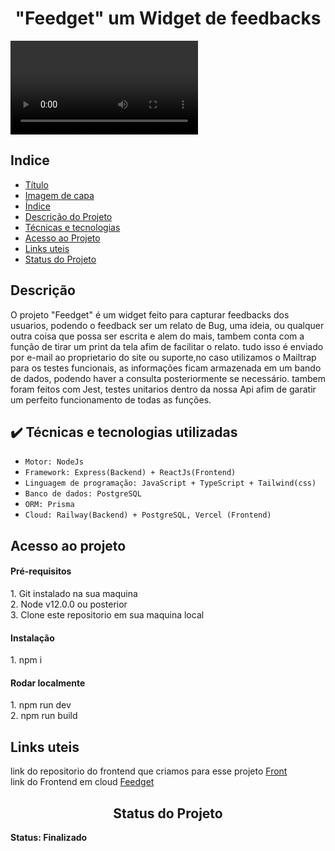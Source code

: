 <h1 align="center"> "Feedget" um Widget de feedbacks </h1>

![Logo e nome: widget feedbacks](https://i.imgur.com/sOOyjwH.jpgv)

<h2> Indice </h2>

* [Título](#Título)
* [Imagem de capa](#Imagem-de-capa)
* [Índice](#índice)
* [Descrição do Projeto](#descrição-do-projeto)
* [Técnicas e tecnologias](#Técnias-e-tecnologias)
* [Acesso ao Projeto](#Acesso-ao-projeto)
* [Links uteis](#Links-uteis)
* [Status do Projeto](#Status-do-projeto)

<h2> Descrição </h2>

O projeto "Feedget" é um widget feito para capturar feedbacks dos usuarios, podendo o feedback ser um relato de Bug, uma ideia, ou qualquer outra coisa que possa ser escrita e alem do mais, tambem conta com a função de tirar um print da tela afim de facilitar o relato. tudo isso é enviado por e-mail ao proprietario do site ou suporte,no caso utilizamos o Mailtrap para os testes funcionais, as informações ficam armazenada em um bando de dados, podendo haver a consulta posteriormente se necessário. tambem foram feitos com Jest, testes unitarios  dentro da nossa Api afim de garatir um perfeito funcionamento de todas as funções.

<h2> ✔️ Técnicas e tecnologias utilizadas </h2>

- ``Motor: NodeJs``
- ``Framework: Express(Backend) + ReactJs(Frontend)``
- ``Linguagem de programação: JavaScript + TypeScript + Tailwind(css)``
- ``Banco de dados: PostgreSQL``
- ``ORM: Prisma``
- ``Cloud: Railway(Backend) + PostgreSQL, Vercel (Frontend)``

<h2> Acesso ao projeto </h2>

<h4> Pré-requisitos </h4>
1. Git instalado na sua maquina<br>
2. Node v12.0.0 ou posterior<br>
3. Clone este repositorio em sua maquina local
<h4> Instalação </h4>
1. npm i 
<h4> Rodar localmente </h4>
1. npm run dev<br>
2. npm run build    


<h2> Links uteis </h2>

link do repositorio do frontend que criamos para esse projeto [Front](https://github.com/DanielBento-source/nlw-return-Client)<br>
link do Frontend em cloud [Feedget](https://nlw-return-client.vercel.app/)<br>

<h2 align="center"> Status do Projeto </h2>
<b>Status: Finalizado<b>
